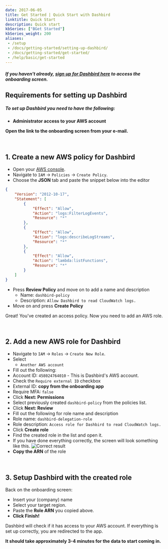 ```yaml
---
date: 2017-06-05
title: Get Started | Quick Start with Dashbird
linktitle: Quick Start
description: Quick start
kbSeries: ["BGet Started"]
kbSeries_weight: 200
aliases:
 - /setup
 - /docs/getting-started/setting-up-dashbird/
 - /docs/getting-started/get-started/
 - /help/basic/get-started
---
```


#### _If you haven't already, [**sign up for Dashbird here**](https://dashbird.io/signup) to access the onboarding screen._

<h2>
  <span class="h2 underlined bold">Requirements for setting up Dashbird</span>
</h2>

##### **To set up Dashbird you need to have the following:**
- **Administrator access to your AWS account**

**Open the link to the onboarding screen from your e-mail.**

<br>

<h2>
  <span class="h2 underlined bold">1. Create a new <b>AWS policy</b> for Dashbird</span>
</h2>

- Open your <a href="https://console.aws.amazon.com" target="_blank">AWS console</a>.
- Navigate to `IAM` → `Policies` → `Create Policy`.
- Choose the **JSON** tab and paste the snippet below into the editor

```json
{
    "Version": "2012-10-17",
    "Statement": [
        {
            "Effect": "Allow",
            "Action": "logs:FilterLogEvents",
            "Resource": "*"
        },
        {
            "Effect": "Allow",
            "Action": "logs:describeLogStreams",
            "Resource": "*"
        },
        {
            "Effect": "Allow",
            "Action": "lambda:listFunctions",
            "Resource": "*"
        }
    ]
}
```

- Press **Review Policy** and move on to add a name and description
  - Name: `dashbird-policy`
  - Description: `Allow Dashbird to read CloudWatch logs.`
- Move on and press **Create Policy**

Great! You've created an access policy. Now you need to add an AWS role.
  
<br>

<h2>
  <span class="h2 underlined bold">2. Add a new <b>AWS role</b> for Dashbird</span>
</h2>


- Navigate to `IAM` → `Roles` → `Create New Role`.
- Select
  - `Another AWS account`
- Fill out the following:
 - Account ID: `458024764010` - This is Dashbird's AWS account.
 - Check the `Require external ID` checkbox
 - External ID: **copy from the onboarding app**
 - Require MFA: `false`
 - Click **Next: Permissions**
- Select previously created `dashbird-policy` from the policies list.
- Click **Next: Review**
- Fill out the following for role name and description
 - Role name: `dashbird-delegation-role`
 - Role description: `Access role for Dashbird to read CloudWatch logs.`
 - Click **Create role**
- Find the created role in the list and open it.
- If you have done everything correctly, the screen will look something like this.
![Correct result](/images/docs/result.png 'Role')
- **Copy the ARN** of the role

<br>

### 
<h2>
  <span class="h2 underlined bold">3. Setup Dashbird with the created role</span>
</h2>

Back on the onboarding screen:

- Insert your (company) name
- Select your target region.
- Paste the **Role ARN** you copied above.
- **Click Finish!**

Dashbird will check if it has access to your AWS account. If everything is set up correctly, you are redirected to the app.

**It should take approximately 3-4 minutes for the data to start coming in.**

